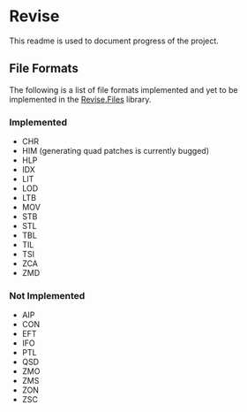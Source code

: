 Revise
======
This readme is used to document progress of the project.

File Formats
------------
The following is a list of file formats implemented and yet to be implemented in the [Revise.Files](https://github.com/xadet/Revise/tree/master/Revise.Files) library.
### Implemented

* CHR
* HIM (generating quad patches is currently bugged)
* HLP
* IDX
* LIT
* LOD
* LTB
* MOV
* STB
* STL
* TBL
* TIL
* TSI
* ZCA
* ZMD

### Not Implemented

* AIP
* CON
* EFT
* IFO
* PTL
* QSD
* ZMO
* ZMS
* ZON
* ZSC